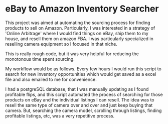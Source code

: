 # eBay to Amazon Inventory Searcher
This project was aimed at automating the sourcing process for finding products to sell on Amazon. Particularly, I was interested in a strategy of 'Online Arbitrage' where I would find things on eBay, ship them to my house, and resell them on amazon FBA. I was particularly specialized in reselling camera equipment so I focused in that niche. 

This is really rough code, but it was very helpful for reducing the monotonous time spent sourcing. 

My workflow would be as follows. Every few hours I would run this script to search for new inventory opportunities which would get saved as a excel file and also emailed to me for convenience. 

I had a postgreSQL database, that I was manually updating as I found profitable flips, and this script automated the process of searching for those products on eBay and the individual listings I can resell. The idea was to resell the same type of camera over and over and just keep buying that camera. But, searching the camera model, scrolling through listings, finding profitable listings, etc, was a very repetitive process. 